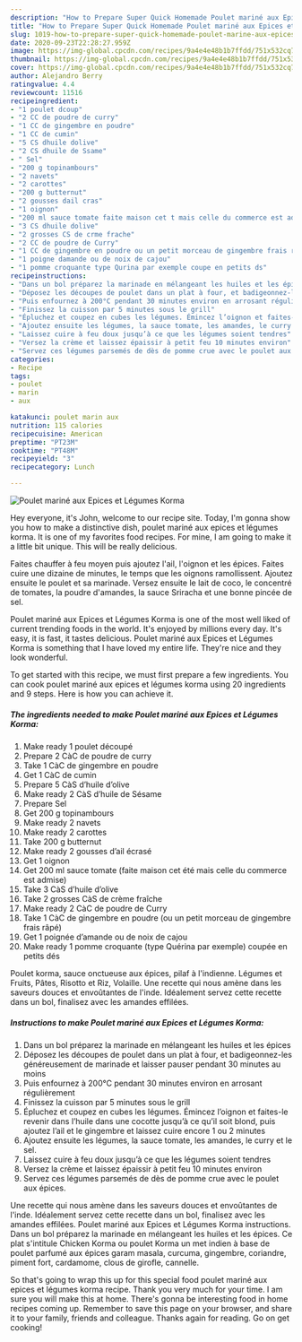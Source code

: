 ```yaml
---
description: "How to Prepare Super Quick Homemade Poulet mariné aux Epices et Légumes Korma"
title: "How to Prepare Super Quick Homemade Poulet mariné aux Epices et Légumes Korma"
slug: 1019-how-to-prepare-super-quick-homemade-poulet-marine-aux-epices-et-legumes-korma
date: 2020-09-23T22:28:27.959Z
image: https://img-global.cpcdn.com/recipes/9a4e4e48b1b7ffdd/751x532cq70/poulet-marine-aux-epices-et-legumes-korma-photo-principale-de-la-recette.jpg
thumbnail: https://img-global.cpcdn.com/recipes/9a4e4e48b1b7ffdd/751x532cq70/poulet-marine-aux-epices-et-legumes-korma-photo-principale-de-la-recette.jpg
cover: https://img-global.cpcdn.com/recipes/9a4e4e48b1b7ffdd/751x532cq70/poulet-marine-aux-epices-et-legumes-korma-photo-principale-de-la-recette.jpg
author: Alejandro Berry
ratingvalue: 4.4
reviewcount: 11516
recipeingredient:
- "1 poulet dcoup"
- "2 CC de poudre de curry"
- "1 CC de gingembre en poudre"
- "1 CC de cumin"
- "5 CS dhuile dolive"
- "2 CS dhuile de Ssame"
- " Sel"
- "200 g topinambours"
- "2 navets"
- "2 carottes"
- "200 g butternut"
- "2 gousses dail cras"
- "1 oignon"
- "200 ml sauce tomate faite maison cet t mais celle du commerce est admise"
- "3 CS dhuile dolive"
- "2 grosses CS de crme frache"
- "2 CC de poudre de Curry"
- "1 CC de gingembre en poudre ou un petit morceau de gingembre frais rp"
- "1 poigne damande ou de noix de cajou"
- "1 pomme croquante type Qurina par exemple coupe en petits ds"
recipeinstructions:
- "Dans un bol préparez la marinade en mélangeant les huiles et les épices"
- "Déposez les découpes de poulet dans un plat à four, et badigeonnez-les généreusement de marinade et laisser pauser pendant 30 minutes au moins"
- "Puis enfournez à 200°C pendant 30 minutes environ en arrosant régulièrement"
- "Finissez la cuisson par 5 minutes sous le grill"
- "Épluchez et coupez en cubes les légumes. Émincez l’oignon et faites-le revenir dans l’huile dans une cocotte jusqu’à ce qu’il soit blond, puis ajoutez l’ail et le gingembre et laissez cuire encore 1 ou 2 minutes"
- "Ajoutez ensuite les légumes, la sauce tomate, les amandes, le curry et le sel."
- "Laissez cuire à feu doux jusqu’à ce que les légumes soient tendres"
- "Versez la crème et laissez épaissir à petit feu 10 minutes environ"
- "Servez ces légumes parsemés de dès de pomme crue avec le poulet aux épices."
categories:
- Recipe
tags:
- poulet
- marin
- aux

katakunci: poulet marin aux 
nutrition: 115 calories
recipecuisine: American
preptime: "PT23M"
cooktime: "PT48M"
recipeyield: "3"
recipecategory: Lunch

---
```



![Poulet mariné aux Epices et Légumes Korma](https://img-global.cpcdn.com/recipes/9a4e4e48b1b7ffdd/751x532cq70/poulet-marine-aux-epices-et-legumes-korma-photo-principale-de-la-recette.jpg)

Hey everyone, it's John, welcome to our recipe site. Today, I'm gonna show you how to make a distinctive dish, poulet mariné aux epices et légumes korma. It is one of my favorites food recipes. For mine, I am going to make it a little bit unique. This will be really delicious.

Faites chauffer à feu moyen puis ajoutez l&#39;ail, l&#39;oignon et les épices. Faites cuire une dizaine de minutes, le temps que les oignons ramollissent. Ajoutez ensuite le poulet et sa marinade. Versez ensuite le lait de coco, le concentré de tomates, la poudre d&#39;amandes, la sauce Sriracha et une bonne pincée de sel.

Poulet mariné aux Epices et Légumes Korma is one of the most well liked of current trending foods in the world. It's enjoyed by millions every day. It's easy, it is fast, it tastes delicious. Poulet mariné aux Epices et Légumes Korma is something that I have loved my entire life. They're nice and they look wonderful.


To get started with this recipe, we must first prepare a few ingredients. You can cook poulet mariné aux epices et légumes korma using 20 ingredients and 9 steps. Here is how you can achieve it.

<!--inarticleads1-->

##### The ingredients needed to make Poulet mariné aux Epices et Légumes Korma:

1. Make ready 1 poulet découpé
1. Prepare 2 CàC de poudre de curry
1. Take 1 CàC de gingembre en poudre
1. Get 1 CàC de cumin
1. Prepare 5 CàS d’huile d’olive
1. Make ready 2 CàS d’huile de Sésame
1. Prepare  Sel
1. Get 200 g topinambours
1. Make ready 2 navets
1. Make ready 2 carottes
1. Take 200 g butternut
1. Make ready 2 gousses d’ail écrasé
1. Get 1 oignon
1. Get 200 ml sauce tomate (faite maison cet été mais celle du commerce est admise)
1. Take 3 CàS d’huile d’olive
1. Take 2 grosses CàS de crème fraîche
1. Make ready 2 CàC de poudre de Curry
1. Take 1 CàC de gingembre en poudre (ou un petit morceau de gingembre frais râpé)
1. Get 1 poignée d’amande ou de noix de cajou
1. Make ready 1 pomme croquante (type Quérina par exemple) coupée en petits dés


Poulet korma, sauce onctueuse aux épices, pilaf à l&#39;indienne. Légumes et Fruits, Pâtes, Risotto et Riz, Volaille. Une recette qui nous amène dans les saveurs douces et envoûtantes de l&#39;inde. Idéalement servez cette recette dans un bol, finalisez avec les amandes effilées. 

<!--inarticleads2-->

##### Instructions to make Poulet mariné aux Epices et Légumes Korma:

1. Dans un bol préparez la marinade en mélangeant les huiles et les épices
1. Déposez les découpes de poulet dans un plat à four, et badigeonnez-les généreusement de marinade et laisser pauser pendant 30 minutes au moins
1. Puis enfournez à 200°C pendant 30 minutes environ en arrosant régulièrement
1. Finissez la cuisson par 5 minutes sous le grill
1. Épluchez et coupez en cubes les légumes. Émincez l’oignon et faites-le revenir dans l’huile dans une cocotte jusqu’à ce qu’il soit blond, puis ajoutez l’ail et le gingembre et laissez cuire encore 1 ou 2 minutes
1. Ajoutez ensuite les légumes, la sauce tomate, les amandes, le curry et le sel.
1. Laissez cuire à feu doux jusqu’à ce que les légumes soient tendres
1. Versez la crème et laissez épaissir à petit feu 10 minutes environ
1. Servez ces légumes parsemés de dès de pomme crue avec le poulet aux épices.


Une recette qui nous amène dans les saveurs douces et envoûtantes de l&#39;inde. Idéalement servez cette recette dans un bol, finalisez avec les amandes effilées. Poulet mariné aux Epices et Légumes Korma instructions. Dans un bol préparez la marinade en mélangeant les huiles et les épices. Ce plat s&#39;intitule Chicken Korma ou poulet Korma un met indien à base de poulet parfumé aux épices garam masala, curcuma, gingembre, coriandre, piment fort, cardamome, clous de girofle, cannelle. 

So that's going to wrap this up for this special food poulet mariné aux epices et légumes korma recipe. Thank you very much for your time. I am sure you will make this at home. There's gonna be interesting food in home recipes coming up. Remember to save this page on your browser, and share it to your family, friends and colleague. Thanks again for reading. Go on get cooking!
